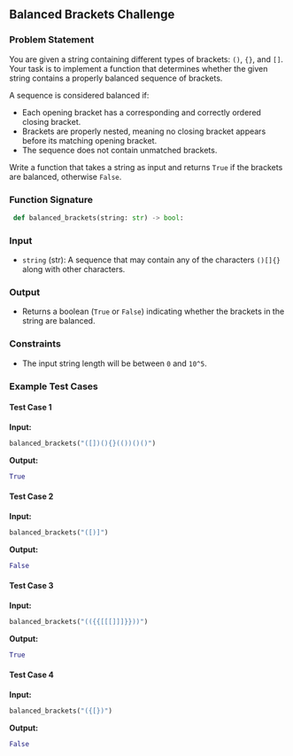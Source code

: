 ## Balanced Brackets Challenge

### Problem Statement
You are given a string containing different types of brackets: `()`, `{}`, and `[]`. Your task is to implement a function that determines whether the given string contains a properly balanced sequence of brackets. 

A sequence is considered balanced if:
- Each opening bracket has a corresponding and correctly ordered closing bracket.
- Brackets are properly nested, meaning no closing bracket appears before its matching opening bracket.
- The sequence does not contain unmatched brackets.

Write a function that takes a string as input and returns `True` if the brackets are balanced, otherwise `False`.

### Function Signature
```python
 def balanced_brackets(string: str) -> bool:
```

### Input
- `string` (str): A sequence that may contain any of the characters `()[]{}` along with other characters.

### Output
- Returns a boolean (`True` or `False`) indicating whether the brackets in the string are balanced.

### Constraints
- The input string length will be between `0` and `10^5`.

### Example Test Cases
#### Test Case 1
**Input:**
```python
balanced_brackets("([])(){}(())()()")
```
**Output:**
```python
True
```

#### Test Case 2
**Input:**
```python
balanced_brackets("([)]")
```
**Output:**
```python
False
```

#### Test Case 3
**Input:**
```python
balanced_brackets("(({{[[[]]]}}))")
```
**Output:**
```python
True
```

#### Test Case 4
**Input:**
```python
balanced_brackets("({[})")
```
**Output:**
```python
False
```


